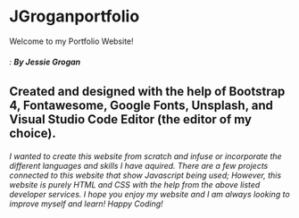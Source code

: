 # JGroganportfolio
Welcome to my Portfolio Website! 
###### :  __By Jessie Grogan__

## Created and designed with the help of Bootstrap 4, Fontawesome, Google Fonts, Unsplash, and Visual Studio Code Editor (the editor of my choice).

###### I wanted to create this website from scratch and infuse or incorporate the different languages and skills I have aquired. There are a few projects connected to this website that show Javascript being used; However, this website is purely HTML and CSS with the help from the above listed developer services. I hope you enjoy my website and I am always looking to improve myself and learn! Happy Coding! 
